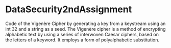 # DataSecurity2ndAssignment 
Code of the Vigenère Cipher by generating a key from a keystream using an int 32 and a string as a seed.
The Vigenère cipher is a method of encrypting alphabetic text by using a series of interwoven Caesar ciphers, based on the letters of a keyword. It employs a form of polyalphabetic substitution.

